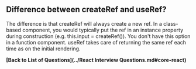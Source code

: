 ## Difference between createRef and useRef?

The difference is that createRef will always create a new ref. In a class-based component, you would typically put the ref in an instance property during construction (e.g. this.input = createRef()). You don't have this option in a function component. useRef takes care of returning the same ref each time as on the initial rendering.

**[Back to List of Questions](../React Interview Questions.md#core-react)**
